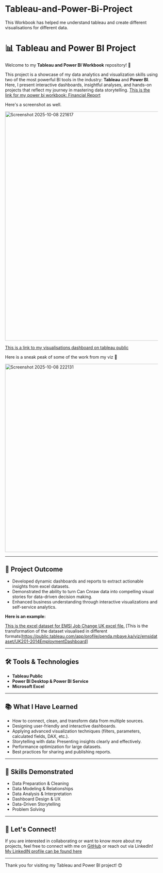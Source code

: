 # Tableau-and-Power-Bi-Project
This Workbook has helped me understand tableau and create different visualisations for different data.
# 📊 Tableau and Power BI Project

Welcome to my **Tableau and Power BI Workbook** repository! 🚀

This project is a showcase of my data analytics and visualization skills using two of the most powerful BI tools in the industry: **Tableau** and **Power BI**. Here, I present interactive dashboards, insightful analyses, and hands-on projects that reflect my journey in mastering data storytelling.
[This is the link for my power bi workbook: Financial Report](https://app.powerbi.com/view?r=eyJrIjoiNDFlMGRjZGQtMmI1Ni00YTE5LTlkOTEtZjk0ZDQ0MjY4N2E3IiwidCI6IjNlYTdjMTI4LWM2MDEtNDQ3OS1hMDAzLWUxNGQwMGMwYjVjYiJ9)

Here's a screenshot as well. 

<img width="1423" height="754" alt="Screenshot 2025-10-08 221617" src="https://github.com/user-attachments/assets/a2c1bd31-f1ab-49a3-8e1d-55019ccfc157" />


[This is a link to my visualisations dashboard on tableau public](https://public.tableau.com/app/profile/penda.mbaye.ka/vizzes)

Here is a sneak peak of some of the work from my viz 🌟

<img width="1101" height="619" alt="Screenshot 2025-10-08 222131" src="https://github.com/user-attachments/assets/2691b319-7bf4-4aa6-bc8c-6277ee6dec80" />


---

## 🌟 Project Outcome

- Developed dynamic dashboards and reports to extract actionable insights from excel datasets.
- Demonstrated the ability to turn Can Cnraw data into compelling visual stories for data-driven decision making.
- Enhanced business understanding through interactive visualizations and self-service analytics.
  
**Here is an example:**

[This is the excel dataset for EMSI Job Change UK excel file.](https://b2wcompletetraining057.sharepoint.com/:x:/s/2025-08-18_C2_6_LCRCA_NECA_SYMCA_DATA/ETTq6BcjLohGmiZ9Yy3ZVHEBOF4_xgdyhES9k1OmZOnDSA?e=KU2wEy)
[This is the transformation of the dataset visualised in different formats(https://public.tableau.com/app/profile/penda.mbaye.ka/viz/emsidataset/UK201-2014EmploymentDashboard]


---

## 🛠️ Tools & Technologies

- **Tableau Public**
- **Power BI Desktop & Power BI Service**
- **Microsoft Excel**


---

## 📚 What I Have Learned

- How to connect, clean, and transform data from multiple sources.
- Designing user-friendly and interactive dashboards.
- Applying advanced visualization techniques (filters, parameters, calculated fields, DAX, etc.).
- Storytelling with data: Presenting insights clearly and effectively.
- Performance optimization for large datasets.
- Best practices for sharing and publishing reports.

---

## 🎯 Skills Demonstrated

- Data Preparation & Cleaning
- Data Modeling & Relationships
- Data Analysis & Interpretation
- Dashboard Design & UX
- Data-Driven Storytelling
- Problem Solving

---

## 🤝 Let's Connect!

If you are interested in collaborating or want to know more about my projects, feel free to connect with me on [GitHub](https://github.com/PendaMbayeKa) or reach out via LinkedIn!
[My LinkedIN profile can be found here](https://www.linkedin.com/in/penda-mbaye-ka-2b2ba91b1/)

---

Thank you for visiting my Tableau and Power BI project! 😊
